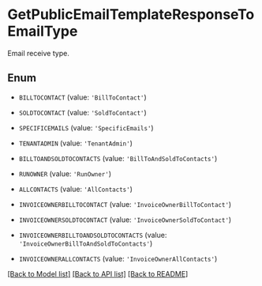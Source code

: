 # GetPublicEmailTemplateResponseToEmailType

Email receive type.

## Enum

* `BILLTOCONTACT` (value: `'BillToContact'`)

* `SOLDTOCONTACT` (value: `'SoldToContact'`)

* `SPECIFICEMAILS` (value: `'SpecificEmails'`)

* `TENANTADMIN` (value: `'TenantAdmin'`)

* `BILLTOANDSOLDTOCONTACTS` (value: `'BillToAndSoldToContacts'`)

* `RUNOWNER` (value: `'RunOwner'`)

* `ALLCONTACTS` (value: `'AllContacts'`)

* `INVOICEOWNERBILLTOCONTACT` (value: `'InvoiceOwnerBillToContact'`)

* `INVOICEOWNERSOLDTOCONTACT` (value: `'InvoiceOwnerSoldToContact'`)

* `INVOICEOWNERBILLTOANDSOLDTOCONTACTS` (value: `'InvoiceOwnerBillToAndSoldToContacts'`)

* `INVOICEOWNERALLCONTACTS` (value: `'InvoiceOwnerAllContacts'`)

[[Back to Model list]](../README.md#documentation-for-models) [[Back to API list]](../README.md#documentation-for-api-endpoints) [[Back to README]](../README.md)


